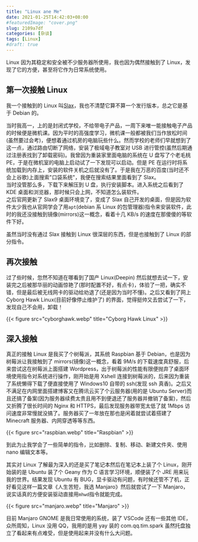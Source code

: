 ```yaml
---
title: "Linux ane Me"
date: 2021-01-25T14:42:03+08:00
#featuredImage: "cover.png"
slug: 2109a7df
categories: [杂谈]
tags: [Linux]
#draft: true
---
```


Linux 因为其稳定和安全被不少服务器所使用，我也因为偶然接触到了 Linux，发现了它的方便，甚至将它作为日常系统使用。

<!--more-->

## 第一次接触 Linux

我一个接触到的 Linux 叫[Slax](https://www.slax.org/)，我也不清楚它算不算一个发行版本，总之它是基于 Debian 的。

当时我高一，上的是封闭式学校，不给带电子产品，一周下来唯一能接触电子产品的时候便是微机课。因为平时的高强度学习，微机课一般都被我们当作放松时间(虽然要过会考)，便想着通过机房的电脑玩些什么。然而学校的老师们早就想到了这一点，通过路由切断了网络，安装了极域电子教室对 USB 进行管控(虽然后期通过注册表找到了卸载密码)。我曾因为重装家里面电脑的系统在 U 盘写了个老毛桃 PE，于是在微机室的电脑上启动试了一下发现可以启动。但是 PE 在运行时将系统加载到内存上，安装的软件关机之后就没有了。于是我在万恶的百度(当时还不会上谷歌)上面搜索"口袋系统"，我便在搜索结果里面看到了 Slax。  
当时没管那么多，下载下来解压到 U 盘，执行安装脚本。进入系统之后看到了 KDE 桌面和浏览器，那时候只会上网，不知道怎么装软件。  
之后官网更新了 Slax9 桌面环境变了，变成了 Slax 自己开发的桌面，但是因为软件太少我也从官网学会了用`apt`(debian 系 Linux 的包管理器)指令来安装软件，此时的我还没接触到镜像(mirrors)这一概念，看着十几 KB/s 的速度在那傻傻的等软件下好。

虽然当时没有通过 Slax 接触到 Linux 很深层的东西，但是也接触到了 Linux 的部分指令。

## 再次接触

过了些时候，忽然不知道在哪看到了国产 Linux(Deepin) 然后就想去试一下，安装完之后被那华丽的动画惊艳了(那时配置不好，有点卡)，体验了一把，确实不错，但是最后被无线网卡的驱动给劝退了(还是因为当时不懂)。之后又看到了网上 Cyborg Hawk Linux(目前好像停止维护了) 的界面，觉得挺帅又去尝试了一下，发现自己不会用，卸载！

{{< figure src="cyborghawk.webp" title="Cyborg Hawk Linux" >}}

## 深入接触

真正的接触 Linux 是我买了个树莓派，其系统 Raspbian 基于 Debian，也是因为树莓派让我接触到了 mirrors(镜像)这一概念，看着 9M/s 的下载速度真舒服，后来尝试这在树莓派上面搭建 Wordpress，出于树莓派的性能有限便抛弃了桌面环境使用指令对系统进行操作，刚开始是用 Xshell 连接到树莓派的，后来因为重装了系统懒得下载了便直接使用了 Windows10 自带的 ssh(发现 ssh 真香)。之后又不满足在内网里面搭建博客又在腾讯云买了个云服务器(用的是 Ubuntu Server)而且还搞了备案(因为服务器续费太贵且用不到便退还了服务器并撤销了备案)，然后又折腾了很长时间的 Nginx 和 HTTPS，最后发现服务器带宽太低了就 1Mbps 访问速度非常慢就没搞了。服务器买了一年放在那也是闲着就尝试着搭建了 Minecraft 服务器、内网穿透等等东西。

{{< figure src="raspbian.webp" title="Raspbian" >}}

到此为止我学会了一些简单的指令，比如删除、复制、移动、新建文件夹、使用 nano 编辑文本等。

其实对 Linux 了解最为深入的还是买了笔记本然后在笔记本上装了个 Linux，刚开始装的是 Ubuntu 装了个 Geany 作为 C 语言学习环境，顺便装了个 JRE 用来玩我的世界。结果发现 Ubuntu 有 BUG，显卡驱动有问题，有时候还管不了机，正好看见这样一篇文章《人生苦短，我选 Manjaro》然后就尝试了一下 Manjaro，说实话真的方便安装驱动直接用`mhwd`指令就能完成。

{{< figure src="manjaro.webp" title="Manjaro" >}}

目前 Manjaro GNOME 是我日常使用的系统，装了 VSCode 还有一些其他 IDE，众所周知，Linux 没用 QQ，我用的是用 yay 装的 com.qq.tim.spark
虽然托盘独立了看起来有点难受，但是使用起来并没有什么大问题。
